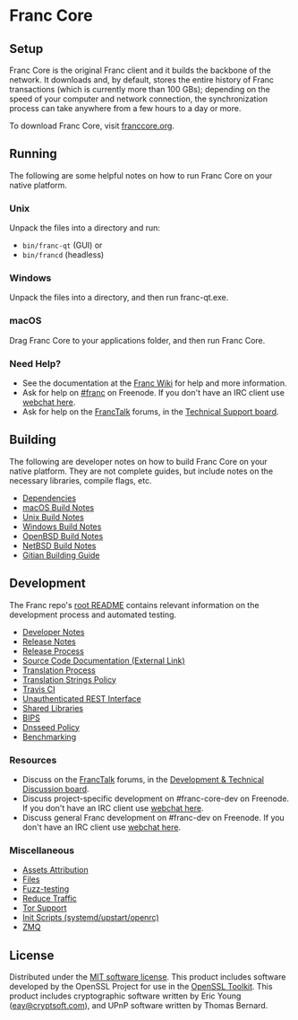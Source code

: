 Franc Core
=============

Setup
---------------------
Franc Core is the original Franc client and it builds the backbone of the network. It downloads and, by default, stores the entire history of Franc transactions (which is currently more than 100 GBs); depending on the speed of your computer and network connection, the synchronization process can take anywhere from a few hours to a day or more.

To download Franc Core, visit [franccore.org](https://franccore.org/en/releases/).

Running
---------------------
The following are some helpful notes on how to run Franc Core on your native platform.

### Unix

Unpack the files into a directory and run:

- `bin/franc-qt` (GUI) or
- `bin/francd` (headless)

### Windows

Unpack the files into a directory, and then run franc-qt.exe.

### macOS

Drag Franc Core to your applications folder, and then run Franc Core.

### Need Help?

* See the documentation at the [Franc Wiki](https://en.franc.it/wiki/Main_Page)
for help and more information.
* Ask for help on [#franc](http://webchat.freenode.net?channels=franc) on Freenode. If you don't have an IRC client use [webchat here](http://webchat.freenode.net?channels=franc).
* Ask for help on the [FrancTalk](https://franctalk.org/) forums, in the [Technical Support board](https://franctalk.org/index.php?board=4.0).

Building
---------------------
The following are developer notes on how to build Franc Core on your native platform. They are not complete guides, but include notes on the necessary libraries, compile flags, etc.

- [Dependencies](dependencies.md)
- [macOS Build Notes](build-osx.md)
- [Unix Build Notes](build-unix.md)
- [Windows Build Notes](build-windows.md)
- [OpenBSD Build Notes](build-openbsd.md)
- [NetBSD Build Notes](build-netbsd.md)
- [Gitian Building Guide](gitian-building.md)

Development
---------------------
The Franc repo's [root README](/README.md) contains relevant information on the development process and automated testing.

- [Developer Notes](developer-notes.md)
- [Release Notes](release-notes.md)
- [Release Process](release-process.md)
- [Source Code Documentation (External Link)](https://dev.visucore.com/franc/doxygen/)
- [Translation Process](translation_process.md)
- [Translation Strings Policy](translation_strings_policy.md)
- [Travis CI](travis-ci.md)
- [Unauthenticated REST Interface](REST-interface.md)
- [Shared Libraries](shared-libraries.md)
- [BIPS](bips.md)
- [Dnsseed Policy](dnsseed-policy.md)
- [Benchmarking](benchmarking.md)

### Resources
* Discuss on the [FrancTalk](https://franctalk.org/) forums, in the [Development & Technical Discussion board](https://franctalk.org/index.php?board=6.0).
* Discuss project-specific development on #franc-core-dev on Freenode. If you don't have an IRC client use [webchat here](http://webchat.freenode.net/?channels=franc-core-dev).
* Discuss general Franc development on #franc-dev on Freenode. If you don't have an IRC client use [webchat here](http://webchat.freenode.net/?channels=franc-dev).

### Miscellaneous
- [Assets Attribution](assets-attribution.md)
- [Files](files.md)
- [Fuzz-testing](fuzzing.md)
- [Reduce Traffic](reduce-traffic.md)
- [Tor Support](tor.md)
- [Init Scripts (systemd/upstart/openrc)](init.md)
- [ZMQ](zmq.md)

License
---------------------
Distributed under the [MIT software license](/COPYING).
This product includes software developed by the OpenSSL Project for use in the [OpenSSL Toolkit](https://www.openssl.org/). This product includes
cryptographic software written by Eric Young ([eay@cryptsoft.com](mailto:eay@cryptsoft.com)), and UPnP software written by Thomas Bernard.
